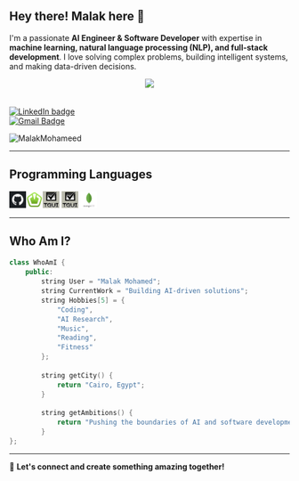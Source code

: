 ## **Hey there! Malak here** 👋  
I'm a passionate **AI Engineer & Software Developer** with expertise in **machine learning, natural language processing (NLP), and full-stack development**. I love solving complex problems, building intelligent systems, and making data-driven decisions.

<div style="text-align:center">
<img src="https://readme-typing-svg.herokuapp.com?font=&color=1E90FF&size=25&center=true&vCenter=true&width=600&height=60&lines=AI+Engineer;Machine+Learning+Specialist;Software+Developer" />
</div>

<br/>

[![LinkedIn badge](https://img.shields.io/badge/-MalakMohameed-blue?style=flat-square&logo=Linkedin&logoColor=white&link=https://www.linkedin.com/in/MalakMohameed)](https://www.linkedin.com/in/MalakMohameed)  
[![Gmail Badge](https://img.shields.io/badge/-malak.mohamed.ai@gmail.com-c14438?style=flat-square&logo=Gmail&logoColor=white&link=mailto:malak.mohamed.ai@gmail.com)](mailto:malak.mohamed.ai@gmail.com)

<p align="left"> <img src="https://komarev.com/ghpvc/?username=MalakMohameed" alt="MalakMohameed" /> </p>

---

## **Programming Languages**
<img src = 'https://github.com/DanielMichel305/DanielMichel305/blob/main/Images/github.png' title='Github' width = '30'/><img src = 'https://github.com/DanielMichel305/DanielMichel305/blob/main/Images/SFML.png' title='SFML' width = '30'/><img src = 
'https://github.com/DanielMichel305/DanielMichel305/blob/main/Images/TGUI.png' title='TGUI' width = '30'/> <img src = 
'https://github.com/DanielMichel305/DanielMichel305/blob/main/Images/TGUI.png' title='TGUI' width = '30'/> <img src = 
'https://github.com/DanielMichel305/DanielMichel305/blob/main/Images/mongodb-icon-2.svg' title='MongoDB' width = '30'/>


---

## **Who Am I?**
```cpp
class WhoAmI {
    public:
        string User = "Malak Mohamed";
        string CurrentWork = "Building AI-driven solutions";
        string Hobbies[5] = {
            "Coding",
            "AI Research",
            "Music",
            "Reading",
            "Fitness"
        };

        string getCity() {
            return "Cairo, Egypt";
        }

        string getAmbitions() {
            return "Pushing the boundaries of AI and software development!";
        }
};
```

---

🚀 **Let's connect and create something amazing together!**
